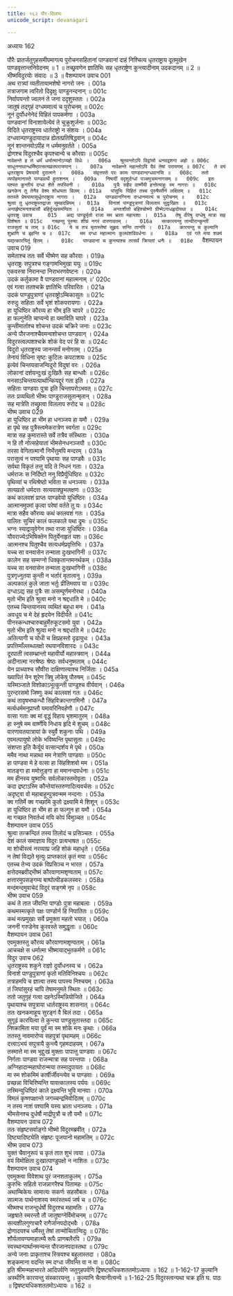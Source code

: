 ```yaml
---
title: १६२ पौर-विलापः
unicode_script: devanagari

---
```



अध्यायः 162

पौरैः प्रातर्जतुगृहसमीपमागत्य पुरोचनसहितानां पाण्डवानां दाहं निश्चित्य धृतराष्ट्राय दूतमुखेन पाण्डवृत्तान्तनिवेदनम् ॥ 1 ॥ तच्छ्रवणेन ज्ञातिभिः सह धृतराष्ट्रेण कुन्त्यादीनाम् उदकदानम् ॥ 2 ॥ भीष्मविदुरयोः संवादः ॥ 3 ॥
वैशम्पायन उवाच 	001  
अथ रात्र्यां व्यतीतायामशेषो नागरो जनः ।	001a  
तत्राजगाम त्वरितो दिदृक्षुः पाण्डुनन्दनान् ॥	001c  
निर्वापयन्तो ज्वलनं ते जना ददृशुस्ततः ।	002a  
जातुषं तद्गृहं दग्धममात्यं च पुरोचनम् ॥	002c  
नूनं दुर्योधनेनेदं विहितं पापकर्मणा ।	003a  
पाण्डवानां विनाशायेत्येवं ते चुक्रुशुर्जनाः ॥	003c  
विदिते धृतराष्ट्रस्य धार्तराष्ट्रो न संशयः ।	004a  
दग्धवान्पाण्डुदायादान्न ह्येतत्प्रतिषिद्धवान् ॥	004c  
नूनं शान्तनवोऽपीह न धर्ममनुवर्तते ।	005a  
द्रोणश्च विदुरश्चैव कृपश्चान्ये च कौरवाः ॥	005c  
`नावेक्षन्ते ह तं धर्मं धर्मात्मानोऽप्यहो विधेः ।	006a  
श्रुतवन्तोऽपि विद्वांसो धनवद्वशगा अहो ॥	006c  
साधूननाथान्धर्मिष्ठात्सत्यव्रतपरायणान् ।	007a  
नावेक्षन्ते महान्तोऽपि दैवं तेषां परायणम् ॥	007c  
ते वयं धृतराष्ट्राय प्रेषयामो दुरात्मने ।	008a  
संवृत्तस्ते परः कामः पाण्डवान्दग्धवानसि ॥	008c  
ततो व्यपोहमानास्ते पाण्डवार्थे हुताशनम् ।	009a  
निषादीं ददृशुर्दग्धां पञ्चपुत्रामनागसम् ॥	009c  
इतः पश्यत कुन्तीयं दग्धा शेते तपस्विनी ।	010a  
पुत्रैः सहैव वार्ष्णेयी हन्तेत्याहुः स्म नागराः ॥	010c  
खनकेन तु तेनैव वेश्म शोधयता बिलम् ।	011a  
पांसुभिः पिहितं तच्च पुरुषैस्तैर्न लक्षितम् ॥	011c  
ततस्ते प्रेषयामासुर्धृतराष्ट्राय नागराः ।	012a  
पाण्डवानग्निना दग्धानमात्यं च पुरोचनम् ॥	012c  
श्रुत्वा तु धृतराष्ट्रस्तद्राजा सुमहदप्रियम् ।	013a  
विनाशं पाण्डुपुत्राणां विललाप सुदुःखितः ॥	013c  
अन्तर्हृष्टमनाश्चासौ बहिर्दुःखसमन्वितः ।	014a  
अन्तःशीतो बहिश्चोष्णो ग्रीष्मेऽगाधह्वदोयथा ॥	014c  
धृतराष्ट्र उवाच 	015  
अद्य पाण्डुर्मृतो राजा मम भ्राता महायशाः ।	015a  
तेषु वीरेषु दग्धेषु मात्रा सह विशेषतः ॥	015c  
गच्छन्तु पुरुषाः शीघ्रं नगरं वारणावतम् ।	016a  
सत्कारयन्तु तान्वीरान्कुन्तीं राजसुतां च ताम् ॥	016c  
ये च तत्र मृतास्तेषां सुहृदः सन्ति तानपि ।	017a  
कारयन्तु च कुल्यानि शुभ्राणि च बृहन्ति च ॥	017c  
मम दग्धा महात्मानः कुलवंशविवर्धनाः ॥	018a  
एवं गते मया शक्यं यद्यत्कारयितुं हितम् ।	018c  
पाण्डवानां च कुन्त्याश्च तत्सर्वं क्रियतां धनैः ॥	018e  
`वैशम्पायन उवाच 	019  
समेताश्च ततः सर्वे भीष्मेण सह कौरवाः ।	019a  
धृतराष्ट्रः सपुत्रश्च गङ्गामभिमुखा ययुः ॥	019c  
एकवस्त्रा निरानन्दा निराभरणवेष्टनः ।	020a  
उदकं कर्तुकामा वै पाण्डवानां महात्मनाम् ॥'	020c  
एवं गत्वा ततश्चक्रे ज्ञातिभिः परिवारितः ।	021a  
उदकं पाण्डुपुत्राणां धृतराष्ट्रोऽम्बिकासुतः ॥	021c  
रुरुदुः सहिताः सर्वे भृशं शोकपरायणाः ।	022a  
हा युधिष्ठिर कौरव्य हा भीम इति चापरे ॥	022c  
हा फल्गुनेति चाप्यन्ये हा यमाविति चापरे ।	023a  
कुन्तीमार्ताश्च शोचन्त उदकं चक्रिरे जनाः ॥	023c  
अन्ये पौरजनाश्चैवमन्वशोचन्त पाण्डवान् ।	024a  
विदुरस्त्वल्पशश्चक्रे शोकं वेद परं हि सः ॥	024c  
विदुरो धृतराष्ट्रस्य जानन्सर्वं मनोगतम् ।	025a  
तेनायं विधिना सृष्टः कुटिलः कपटाशयः ॥	025c  
इत्येवं चिन्तयन्राजन्विदुरो विदुषां वरः ।	026a  
लोकानां दर्शयन्दुःखं दुःखितैः सह बान्धवैः ॥	026c  
मनसाऽचिन्तयत्पार्थान्कियद्दूरं गता इति ।	027a  
सहिताः पाण्डवाः पुत्रा इति चिन्तापरोऽभवत् ॥	027c  
ततः प्रव्यथितो भीष्मः पाण्डुराजसुतान्मृतान् ।	028a  
सह मात्रेति तच्छ्रुत्वा विललाप रुरोद च ॥	028c  
भीष्म उवाच 	029  
हा युधिष्ठिर हा भीम हा धनञ्जय हा यमौ ।	029a  
हा पृथे सह पुत्रैस्त्वमेकरात्रेण स्वर्गता ॥	029c  
मात्रा सह कुमारास्ते सर्वे तत्रैव संस्थिताः ।	030a  
न हि तौ नोत्सहेयातां भीमसेनधनञ्जयौ ॥	030c  
तरसा वेगितात्मानौ निर्भेत्तुमपि मन्दरम् ।	031a  
परासुत्वं न पश्यामि पृथायाः सह पाण्डवैः ॥	031c  
सर्वथा विकृतं तत्तु यदि ते निधनं गताः ।	032a  
धर्मराजः स निर्दिष्टो ननु विप्रैर्युधिष्ठिरः ॥	032c  
पृथिव्यां च रथिश्रेष्ठो भविता स धनञ्जयः ।	033a  
सत्यव्रतो धर्मदत्तः सत्यवाक्छुभलक्षणः ॥	033c  
कथं कालवशं प्राप्तः पाण्डवेयो युधिष्ठिरः ।	034a  
आत्मानमुपमां कृत्वा परेषां वर्तते तु यः ॥	034c  
मात्रा सहैव कौरव्यः कथं कालवशं गतः ।	035a  
पालितः सुचिरं कालं फलकाले यथा द्रुमः ॥	035c  
भग्नः स्याद्वायुवेगेन तथा राजा युधिष्ठिरः ।	036a  
यौवराज्येऽभिषिक्तेन पितुर्येनाहृतं यशः ॥	036c  
आत्मनश्च पितुश्चैव सत्यधर्मप्रवृत्तिभिः ।	037a  
यच्च सा वनवासेन तन्माता दुःखभागिनी ॥	037c  
कालेन सह सम्मग्नो धिक्कृतान्तमनर्थकम् ।	038a  
यच्च सा वनवासेन तन्माता दुःखभागिनी ॥	038c  
पुत्रगृध्नुतया कुन्ती न भर्तारं मृतात्वनु ।	039a  
अल्पकालं कुले जाता भर्तुः प्रीतिमवाप या ॥	039c  
दग्धाऽद्य सह पुत्रैः सा असम्पूर्णमनोरथा ।	040a  
मृतो भीम इति श्रुत्वा मनो न श्रद्दधाति मे ॥	040c  
एतच्च चिन्तयानस्य व्यथितं बहुधा मनः ।	041a  
अवधूय च मे देहं हृदयेन विदीर्यते ॥	041c  
पीनस्कन्धश्चारुबाहुर्मेरुकूटसमो युवा ।	042a  
मृतो भीम इति श्रुत्वा मनो न श्रद्दधाति मे ॥	042c  
अतित्यागी च योधी च क्षिप्रहस्तो दृढायुधः ।	043a  
प्रपत्तिमाँल्लब्धलक्षो रथयानविशारदः ॥	043c  
दूरपाती त्वसम्भ्रान्तो महावीर्यो महास्त्रवान् ।	044a  
अदीनात्मा नरश्रेष्ठः श्रेष्ठः सर्वधनुष्मताम् ॥	044c  
येन प्राच्याश्च सौवीरा दाक्षिणात्याश्च निर्जिताः ।	045a  
ख्यापितं येन शूरेण त्रिषु लोकेषु पौरुषम् ॥	045c  
यस्मिञ्जाते विशोकाऽभूत्कुन्ती पाण्डुश्च वीर्यवान् ।	046a  
पुरन्दरसमो जिष्णुः कथं कालवशं गतः ॥	046c  
कथं तावृषभष्कन्धौ सिंहविक्रान्तगामिनौ ।	047a  
मर्त्यधर्ममनुप्राप्तौ यमावरिनिवर्हणौ ॥	047c  
वत्सा गताः क्व मां वृद्धं विहाय भृशमातुरम् ।	048a  
हा स्नुषे मम वार्ष्णेयि निधाय हृदि मे शुचम् ॥	048c  
वारणावतयात्रायां के स्युर्वै शकुनाः पथि ।	049a  
एवमल्पायुषो लोके भविष्यन्ति पृथासुताः ॥	049c  
संशप्ता इति कैर्यूयं वत्सान्दर्शय मे पृथे ।	050a  
ममैव नाथा मन्नाथा मम नेत्राणि पाण्डवाः ॥	050c  
हा पाण्डवा मे हे वत्सा हा सिंहशिशवो मम ।	051a  
मातङ्गा हा ममोत्तुङ्गा हा ममानन्दवर्धनाः ॥	051c  
मम हीनस्य युष्माभिः सर्वलोकास्तमोवृताः ।	052a  
कदा द्रष्टाऽस्मि कौन्तेयांस्तरुणादित्यवर्चसः ॥	052c  
अदृष्ट्वा वो महाबाहून्पुत्रवन्मम नन्दनाः ।	053a  
क्व गतिर्मे क्व गच्छामि कुतो द्रक्ष्यामि मे शिशून् ॥	053c  
हा युधिष्ठिर हा भीम हा हा फल्गुन हा यमौ ।	054a  
मा गच्छत निवर्तध्वं मयि कोपं विमुञ्चत ॥	054c  
वैशम्पायन उवाच 	055  
श्रुत्वा तत्क्रन्दितं तस्य तिलोदं च प्रसिञ्चतः ।	055a  
देशं कालं समाज्ञाय विदुरः प्रत्यभाषत ॥	055c  
मा शोचीस्त्वं नरव्याघ्र जहि शोकं महाधृते ।	056a  
न तेषां विद्यते मृत्युः प्राप्तकालं कृतं मया ॥	056c  
एतच्च तेभ्य उदकं विप्रसिञ्च न भारत ।	057a  
क्षत्तेदमब्रवीद्भीष्मं कौरवाणामशृण्वताम् ॥	057c  
क्षत्तारमुपसङ्गम्य बाष्पोत्पीडकलस्वरः ।	058a  
मन्दंमन्दमुवाचेदं विदुरं सङ्गमे नृप ॥	058c  
भीष्म उवाच 	059  
कथं ते तात जीवन्ति पाण्डोः पुत्रा महाबलाः ।	059a  
कथमस्मत्कृते पक्षः पाण्डोर्न हि निपातितः ॥	059c  
कथं मत्प्रमुखाः सर्वे प्रमुक्ता महतो भयात् ।	060a  
जननी गरुडेनेव कुरवस्ते समुद्धृताः ॥	060c  
वैशम्पायन उवाच 	061  
एवमुक्तस्तु कौरव्य कौरवाणामशृण्वताम् ।	061a  
आचचक्षे स धर्मात्मा भीष्मायाद्भुतकर्मणे ॥	061c  
विदुर उवाच 	062  
धृतराष्ट्रस्य शकुने राज्ञो दुर्योधनस्य च ।	062a  
विनाशे पाण्डुपुत्राणां कृतो मतिविनिश्चयः ॥	062c  
तत्राहमपि च ज्ञात्वा तस्य पापस्य निश्चयम् ।	063a  
तं जिघांसुरहं चापि तेषामनुमते स्थितः ॥	063c  
ततो जतुगृहं गत्वा दहनेऽस्मिन्नियोजिते ।	064a  
पृथायाश्च सपुत्राया धार्तराष्ट्रस्य शासनात् ॥	064c  
ततः खनकमाहूय सुरङ्गं वै बिलं तदा ।	065a  
सुगूढं कारयित्वा ते कुन्त्या पाण्डुसुतास्तदा ॥	065c  
निष्क्रामिता मया पूर्वं मा स्म शोके मनः कृथाः ।	066a  
ततस्तु नावमारोप्य सहपुत्रां पृथामहम् ॥	066c  
दत्त्वाऽभयं सपुत्रायै कुन्त्यै गृहमदाहयम् ।	067a  
तस्मात्ते मा स्म भूद्दुःखं मुक्ताः पापात्तु पाण्डवाः ॥	067c  
निर्गताः पाण्डवा राजन्मात्रा सह परन्तपाः ।	068a  
अग्निहादान्महाघोरान्मया तस्मादुपायतः ॥	068c  
मा स्म शोकमिमं कार्षीर्जीवन्त्येव च पाण्डवाः ।	069a  
प्रच्छन्ना विचिरिष्यन्ति यावत्कालस्य पर्ययः ॥	069c  
तस्मिन्युधिष्ठिरं काले द्रक्ष्यन्ति भुवि मानवाः ।	070a  
विमलं कृष्णपक्षान्ते जगच्चन्द्रमिवोदितम् ॥	070c  
न तस्य नाशं पश्यामि यस्य भ्राता धनञ्जयः ।	071a  
भीमसेनश्च दुर्धर्षौ माद्रीपुत्रौ च तौ यमौ ॥	071c  
वैशम्पायन उवाच 	072  
ततः संहृष्टसर्वाङ्गो भीष्मो विदुरमब्रवीत् ।	072a  
दिष्ट्यादिष्ट्येति संहृष्टः पूजयानो महामतिम् ॥	072c  
भीष्म उवाच 	073  
युक्तं चैवानुरूपं च कृतं तात शुभं त्वया ।	073a  
वयं विमोक्षिता दुःखात्पाण्डुपक्षो न नाशितः ॥	073c  
वैशम्पायन उवाच 	074  
एवमुक्त्वा विवेशाथ पुरं जनशताकुलम् ।	075a  
कुरुभिः सहितो राजन्नागरैश्च पितामहः ॥	075c  
अथाम्बिकेयः सामात्यः सकर्णः सहसौबलः ।	076a  
सात्मजः पार्थनाशस्य स्मरंस्तथ्यं जर्ष च ॥	076c  
भीष्मश्च राजन्दुर्धर्षो विदुरश्च महामतिः ।	077a  
जहृषाते स्मरन्तौ तौ जातुषाग्नेर्विमोचनम् ॥	077c  
सत्यशीलगुणाचारै रागैर्जानपदोद्भवैः ।	078a  
द्रोणादयश्च धर्मैस्तु तेषां तान्मोचितान्विदुः ॥	078c  
शौर्यलावण्यमाहात्म्यै रूपैः प्राणबलैरपि ।	079a  
स्वस्थान्पार्थानमन्यन्त पौरजानपदास्तथा ॥	079c  
अन्ये जनाः प्राकृताश्च स्त्रियश्च बहुलास्तदा ।	080a  
शङ्कमाना वदन्ति स्म दग्धा जीवन्ति वा न वा ॥ 	080c  
इति श्रीमन्महाभारते आदिपर्वणि जतुगृहपर्वणि द्विषष्ट्यधिकशततमोऽध्यायः ॥ 162 ॥
1-162-17 कुल्यानि अस्थीनि कारयन्तु संस्कारयन्तु । कुल्यानि चैत्यानीत्यन्ये ॥ 1-162-25 विदुरस्त्वन्यथा चक्र इति घ. पाठः ॥ द्विषष्ट्यधिकशततमोऽध्यायः ॥ 162 ॥